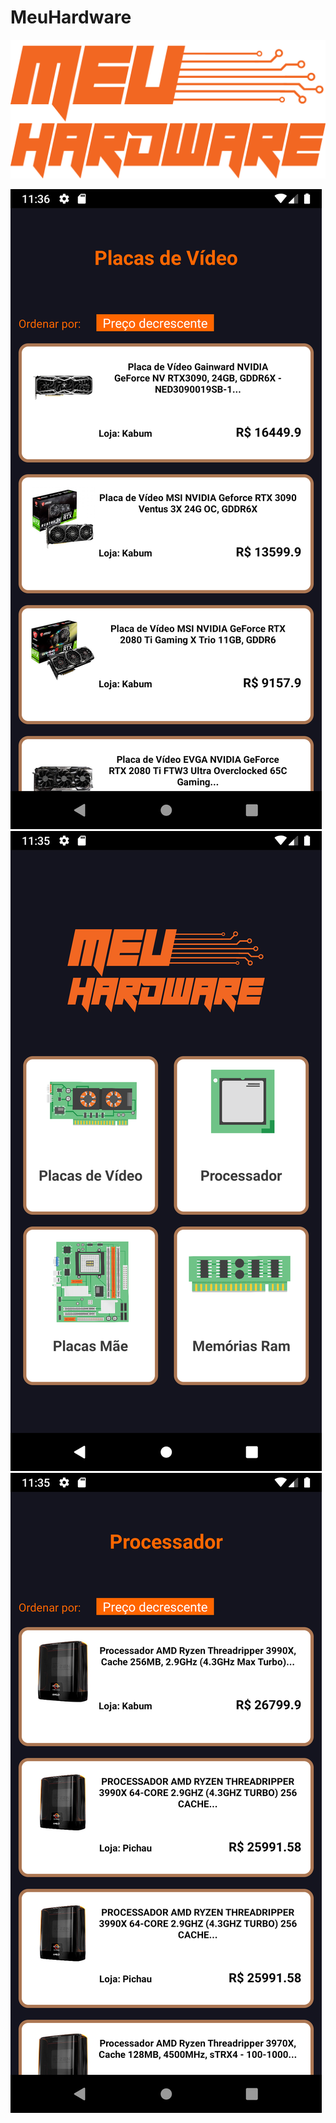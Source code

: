 # MeuHardware

![Logo](https://github.com/kikepola/MeuHardware/blob/main/MeuHardwareAndroid/app/src/main/res/drawable/logo.png)

![Alt text](info/TelaPlacaDeVideo.png?raw=true "Title")
![Alt text](info/TelaPrincipal.png?raw=true "Title")
![Alt text](info/TelaProcessador.png?raw=true "Title")